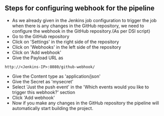 ## Steps for configuring webhook for the pipeline

- As we already given in the Jenkins job configuration to trigger the job when there is any changes in the GitHub repository, we need to configure the webhook in the GitHub repository.(As per DSl script)
- Go to the GitHub repository
- Click on 'Settings' in the right side of the repository
- Click on 'Webhooks' in the left side of the repository
- Click on 'Add webhook'
- Give the Payload URL as
```
http://<Jenkins-IP>:8080/github-webhook/
```
- Give the Content type as 'application/json'
- Give the Secret as 'mysecret'
- Select 'Just the push event' in the 'Which events would you like to trigger this webhook?' section
- Click 'Add webhook'
- Now if you make any changes in the GitHub repository the pipeline will automatically start building the project.